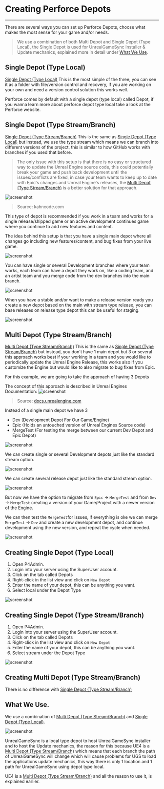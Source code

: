 # Creating Perforce Depots
---------------------------
There are several ways you can set up Perforce Depots, choose what makes the most sense for your game and/or needs.

> We use a combination of both Multi Depot and Single Depot (Type Local), the Single Depot is used for UnrealGameSync Installer & Update mechanics, explained more in detail under [What We Use](#what-we-use).

## Single Depot (Type Local)

[Single Depot (Type Local)](#creating-single-depot-type-local)
This is the most simple of the three, you can see it as a folder with file/version control and recovery,
If you are working on your own and need a version control solution this works well.

Perforce comes by default with a single depot (type local) called Depot, if you wanna learn more about perforce depot type local take a look at the Perforce website.

## Single Depot (Type Stream/Branch)

[Single Depot (Type Stream/Branch)](#creating-single-depot-type-streambranch)
This is the same as [Single Depot (Type Local)](#single-depot-type-local) but instead, we use the type stream which means we can branch into different versions of the project, this is similar to how GitHub works with branches if you used that before.
>The only issue with this setup is that there is no easy or structured way to update the Unreal Engine source code, this could potentially break your game and push back development until the issues/conflicts are fixed, in case your team wants to keep up to date with Epic's changes and Unreal Engine's releases, the [Multi Depot (Type Stream/Branch)](#multi-depot-type-streambranch) is a better solution for that approach.

![screenshot](https://i0.wp.com/kahncode.com/wp-content/uploads/2019/11/p4_streams.png?w=727&ssl=1)
> Source: kahncode.com

This type of depot is recommended if you work in a team and works for a single release/shipped game or an active development continues game where you continue to add new features and content.

The idea behind this setup is that you have a single main depot where all changes go including new features/content, and bug fixes from your live game.

![screenshot](https://i.imgur.com/ci3fLw7.jpg)

You can have single or several Development branches where your team works, each team can have a depot they work on, like a coding team, and an artist team and you merge code from the dev branches into the main branch.

![screenshot](https://i.imgur.com/Xhd7hgl.jpg)

When you have a stable and/or want to make a release version ready you create a new depot based on the main with stream type release, you can base releases on release type depot this can be useful for staging. 

![screenshot](https://i.imgur.com/mWsY8ue.jpeg)

## Multi Depot (Type Stream/Branch)

[Multi Depot (Type Stream/Branch)](#creating-multi-depot-type-streambranch)
This is the same as [Single Depot (Type Stream/Branch)](#single-depot-type-streambranch) but instead, you don't have 1 main depot but 3 or several this approach works best if your working in a team and you would like to periodically update the Unreal Engine Release, this works also if you customize the Engine but would like to also migrate to bug fixes from Epic.

For this example, we are going to take the approach of having 3 Depots

The concept of this approach is described in Unreal Engines Documentation:
![screenshot](https://docs.unrealengine.com/Images/ProgrammingAndScripting/ProgrammingWithCPP/DownloadingSourceCode/UpdatingSourceCode/Perforce_IntegratingMergingBranching.webp)
> Source: [docs.unrealengine.com](https://docs.unrealengine.com/en-US/ProgrammingAndScripting/ProgrammingWithCPP/DownloadingSourceCode/UpdatingSourceCode/index.html)

Instead of a single main depot we have 3
- Dev (Development Depot For Our Game/Engine)
- Epic (Holds an untouched version of Unreal Engines Source code)
- MergeTest (For testing the merge between our current Dev Depot and Epic Depot)

![screenshot](https://i.imgur.com/EaxBIS6.jpg)

We can create single or several Development depots just like the standard stream option.

![screenshot](https://i.imgur.com/jHLJIvm.jpg)

We can create several release depot just like the standard stream option.

![screenshot](https://i.imgur.com/OBYzQux.jpeg)

But now we have the option to migrate from `Epic` -> `MergeTest`
and from `Dev` -> `MergeTest` creating a version of your Game/Project with a newer version of the Engine.

We can then test the `MergeTest`for issues, if everything is oke we can merge `MergeTest` -> `Dev` and create a new development depot, and continue development using the new version, and repeat the cycle when needed.

![screenshot](https://i.imgur.com/nErj3e9.jpg)

## Creating Single Depot (Type Local)
1. Open P4Admin.
2. Login into your server using the SuperUser account.
3. Click on the tab called Depots
4. Right-click in the list view and click on `New Depot`
5. Enter the name of your depot, this can be anything you want.
6. Select local under the Depot Type

![screenshot](https://i.imgur.com/iPnbGYz.jpg)

## Creating Single Depot (Type Stream/Branch)
1. Open P4Admin.
2. Login into your server using the SuperUser account.
3. Click on the tab called Depots
4. Right-click in the list view and click on `New Depot`
5. Enter the name of your depot, this can be anything you want.
6. Select stream under the Depot Type

![screenshot](https://i.imgur.com/qeANd5Z.jpg)

## Creating Multi Depot (Type Stream/Branch)
There is no difference with [Single Depot (Type Stream/Branch)](#creating-single-depot-type-streambranch)

## What We Use.
We use a combination of [Multi Depot (Type Stream/Branch)](#multi-depot-type-streambranch) and [Single Depot (Type Local)](#single-depot-type-local).

![screenshot](https://i.imgur.com/4zCckuC.jpeg)

UnrealGameSync is a local type depot to host UnrealGameSync installer and to host the Update mechanics, the reason for this because UE4 is a [Multi Depot (Type Stream/Branch)](#multi-depot-type-streambranch) which means that each branch the path of UnrealGameSync will change which will cause problems for UGS to load the applications update mechanics, this way there is only 1 location and 1 path for UnrealGameSync using depot type local.

UE4 is a [Multi Depot (Type Stream/Branch)](#multi-depot-type-streambranch) and all the reason to use it, is explained earlier.

